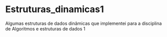 # Estruturas_dinamicas1
Algumas estruturas de dados dinâmicas que implementei para a disciplina de Algoritmos e estruturas de dados 1
